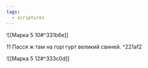 ```yaml
---
tags:
  - scriptures
---
```


![[Марка 5 10#^331b6e]]

11 Пасся ж там на горі гурт великий свиней. ^221af2

![[Марка 5 12#^333c0d]]